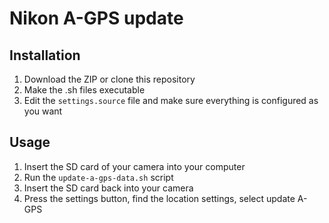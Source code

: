 # Nikon A-GPS update

## Installation

1. Download the ZIP or clone this repository
2. Make the .sh files executable
3. Edit the `settings.source` file and make sure everything is configured as you want

## Usage

1. Insert the SD card of your camera into your computer
2. Run the `update-a-gps-data.sh` script
3. Insert the SD card back into your camera
4. Press the settings button, find the location settings, select update A-GPS

